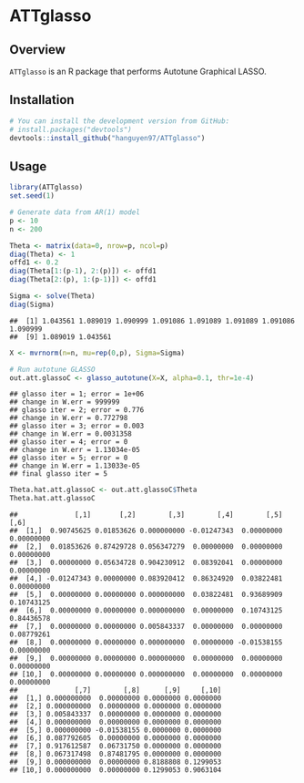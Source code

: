 ATTglasso
================

## Overview

`ATTglasso` is an R package that performs Autotune Graphical LASSO.

## Installation

``` r
# You can install the development version from GitHub:
# install.packages("devtools")
devtools::install_github("hanguyen97/ATTglasso")
```

## Usage

``` r
library(ATTglasso)
set.seed(1)

# Generate data from AR(1) model
p <- 10
n <- 200

Theta <- matrix(data=0, nrow=p, ncol=p)
diag(Theta) <- 1
offd1 <- 0.2
diag(Theta[1:(p-1), 2:(p)]) <- offd1
diag(Theta[2:(p), 1:(p-1)]) <- offd1

Sigma <- solve(Theta)
diag(Sigma)
```

    ##  [1] 1.043561 1.089019 1.090999 1.091086 1.091089 1.091089 1.091086 1.090999
    ##  [9] 1.089019 1.043561

``` r
X <- mvrnorm(n=n, mu=rep(0,p), Sigma=Sigma)

# Run autotune GLASSO
out.att.glassoC <- glasso_autotune(X=X, alpha=0.1, thr=1e-4)
```

    ## glasso iter = 1; error = 1e+06
    ## change in W.err = 999999
    ## glasso iter = 2; error = 0.776
    ## change in W.err = 0.772798
    ## glasso iter = 3; error = 0.003
    ## change in W.err = 0.0031358
    ## glasso iter = 4; error = 0
    ## change in W.err = 1.13034e-05
    ## glasso iter = 5; error = 0
    ## change in W.err = 1.13033e-05
    ## final glasso iter = 5

``` r
Theta.hat.att.glassoC <- out.att.glassoC$Theta
Theta.hat.att.glassoC
```

    ##              [,1]       [,2]        [,3]        [,4]        [,5]       [,6]
    ##  [1,]  0.90745625 0.01853626 0.000000000 -0.01247343  0.00000000 0.00000000
    ##  [2,]  0.01853626 0.87429728 0.056347279  0.00000000  0.00000000 0.00000000
    ##  [3,]  0.00000000 0.05634728 0.904230912  0.08392041  0.00000000 0.00000000
    ##  [4,] -0.01247343 0.00000000 0.083920412  0.86324920  0.03822481 0.00000000
    ##  [5,]  0.00000000 0.00000000 0.000000000  0.03822481  0.93689909 0.10743125
    ##  [6,]  0.00000000 0.00000000 0.000000000  0.00000000  0.10743125 0.84436578
    ##  [7,]  0.00000000 0.00000000 0.005843337  0.00000000  0.00000000 0.08779261
    ##  [8,]  0.00000000 0.00000000 0.000000000  0.00000000 -0.01538155 0.00000000
    ##  [9,]  0.00000000 0.00000000 0.000000000  0.00000000  0.00000000 0.00000000
    ## [10,]  0.00000000 0.00000000 0.000000000  0.00000000  0.00000000 0.00000000
    ##              [,7]        [,8]      [,9]     [,10]
    ##  [1,] 0.000000000  0.00000000 0.0000000 0.0000000
    ##  [2,] 0.000000000  0.00000000 0.0000000 0.0000000
    ##  [3,] 0.005843337  0.00000000 0.0000000 0.0000000
    ##  [4,] 0.000000000  0.00000000 0.0000000 0.0000000
    ##  [5,] 0.000000000 -0.01538155 0.0000000 0.0000000
    ##  [6,] 0.087792605  0.00000000 0.0000000 0.0000000
    ##  [7,] 0.917612587  0.06731750 0.0000000 0.0000000
    ##  [8,] 0.067317498  0.87481795 0.0000000 0.0000000
    ##  [9,] 0.000000000  0.00000000 0.8188808 0.1299053
    ## [10,] 0.000000000  0.00000000 0.1299053 0.9063104
